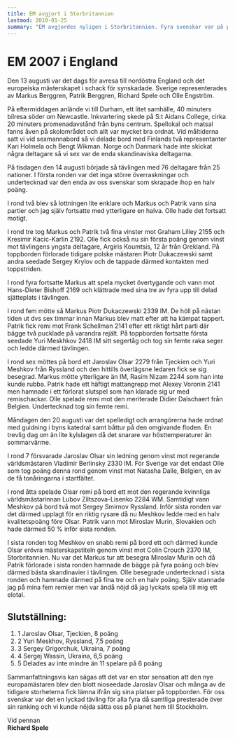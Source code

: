 ```yaml
---
title: EM avgjort i Storbritannien
lastmod: 2010-01-25
summary: "EM avgjordes nyligen i Storbritannien. Fyra svenskar var på plats, och bäst lyckades Markus Berggren som blev 44:a. \n Rapport från EM 2007 av Richard Spele \n Partier från EM 2007 pgn-fil på 231kb \n Se resultat och läs om tävlingarna på www.braillechess.org.uk"
---
```


[]()

EM 2007 i England
==========

Den 13 augusti var det dags för avresa till nordöstra England och det europeiska mästerskapet i schack för synskadade. Sverige representerades av Markus Berggren, Patrik Berggren, Richard Spele och Olle Engström.

På eftermiddagen anlände vi till Durham, ett litet samhälle, 40 minuters bilresa söder om Newcastle. Inkvartering skede på S:t Aidans College, cirka 20 minuters promenadavstånd från byns centrum. Spellokal och matsal fanns åven på skolområdet och allt var mycket bra ordnat. Vid måltiderna satt vi vid sexmannabord så vi delade bord med Finlands två representanter Kari Holmela och Bengt Wikman. Norge och Danmark hade inte skickat några deltagare så vi sex var de enda skandinaviska deltagarna.

På tisdagen den 14 augusti började så tävlingen med 76 deltagare från 25 nationer. I första ronden var det inga större överraskningar och undertecknad var den enda av oss svenskar som skrapade ihop en halv poäng.

I rond två blev så lottningen lite enklare och Markus och Patrik vann sina partier och jag själv fortsatte med ytterligare en halva. Olle hade det fortsatt motigt.

I rond tre tog Markus och Patrik två fina vinster mot Graham Lilley 2155 och Kresimir Kacic-Karlin 2192. Olle fick också nu sin första poäng genom vinst mot tävlingens yngsta deltagare, Argiris Koumtsis, 12 år från Grekland. På toppborden förlorade tidigare polske mästaren Piotr Dukaczewski samt andra seedade Sergey Krylov och de tappade därmed kontakten med toppstriden.

I rond fyra fortsatte Markus att spela mycket övertygande och vann mot Hans-Dieter Bishoff 2169 och klättrade med sina tre av fyra upp till delad sjätteplats i tävlingen.

I rond fem mötte så Markus Piotr Dukaczewski 2339 IM. De höll på nästan tiden ut dvs sex timmar innan Markus blev matt efter att ha kämpat tappert. Patrik fick remi mot Frank Schellman 2141 efter ett riktigt hårt parti där bägge två pucklade på varandra rejält. På toppborden fortsatte första seedade Yuri Meskhkov 2418 IM sitt segertåg och tog sin femte raka seger och ledde därmed tävlingen.

I rond sex möttes på bord ett Jaroslav Olsar 2279 från Tjeckien och Yuri Meshkov från Ryssland och den hittills överlägsne ledaren fick se sig besegrad. Markus mötte ytterligare än IM, Rasim Nizam 2244 som han inte kunde rubba. Patrik hade ett häftigt mattangrepp mot Alexey Voronin 2141 men hamnade i ett förlorat slutspel som han klarade sig ur med remischackar. Olle spelade remi mot den meriterade Didier Dalschaert från Belgien. Undertecknad tog sin femte remi.

Måndagen den 20 augusti var det spelledigt och arrangörerna hade ordnat med guidning i byns katedral samt båttur på den omgivande floden. En trevlig dag om än lite kylslagen då det snarare var hösttemperaturer än sommarvärme.

I rond 7 försvarade Jaroslav Olsar sin ledning genom vinst mot regerande världsmästaren Vladimir Berlinsky 2330 IM. För Sverige var det endast Olle som tog poäng denna rond genom vinst mot Natasha Dalle, Belgien, en av de få tonåringarna i startfältet.

I rond åtta spelade Olsar remi på bord ett mot den regerande kvinnliga världsmästarinnan Lubov Ziltszova-Lisenko 2284 WM. Samtidigt vann Meshkov på bord två mot Sergey Smirnov Ryssland. Inför sista ronden var det därmed upplagt för en riktig rysare då nu Meshkov ledde med en halv kvalitetspoäng före Olsar. Patrik vann mot Miroslav Murin, Slovakien och hade därmed 50 % inför sista ronden.

I sista ronden tog Meshkov en snabb remi på bord ett och därmed kunde Olsar erövra mästerskapstiteln genom vinst mot Colin Crouch 2370 IM, Storbritannien. Nu var det Markus tur att besegra Miroslav Murin och då Patrik förlorade i sista ronden hamnade de bägge på fyra poäng och blev därmed bästa skandinavier i tävlingen. Olle besegrade undertecknad i sista ronden och hamnade därmed på fina tre och en halv poäng. Själv stannade jag på mina fem remier men var ändå nöjd då jag lyckats spela till mig ett elotal.

Slutställning:
----------

1. 1 Jaroslav Olsar, Tjeckien, 8 poäng
2. 2 Yuri Meskhov, Ryssland, 7,5 poäng
3. 3 Sergey Grigorchuk, Ukraina, 7 poäng
4. 4 Sergej Wassin, Ukraina, 6,5 poäng
5. 5 Delades av inte mindre än 11 spelare på 6 poäng

Sammanfattningsvis kan sägas att det var en stor sensation att den nye europamästaren blev den blott nioseedade Jaroslav Olsar och många av de tidigare storheterna fick lämna ifrån sig sina platser på toppborden. För oss svenskar var det en lyckad tävling för alla fyra då samtliga presterade över sin ranking och vi kunde nöjda sätta oss på planet hem till Stockholm.

Vid pennan  
**Richard Spele**